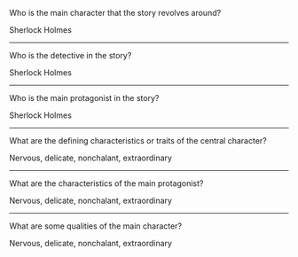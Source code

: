 Who is the main character that the story revolves around?

Sherlock Holmes

---

Who is the detective in the story?

Sherlock Holmes

---

Who is the main protagonist in the story?

Sherlock Holmes

---

What are the defining characteristics or traits of the central character?

Nervous, delicate, nonchalant, extraordinary

---

What are the characteristics of the main protagonist?

Nervous, delicate, nonchalant, extraordinary

---

What are some qualities of the main character?

Nervous, delicate, nonchalant, extraordinary
